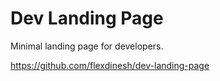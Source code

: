 # Dev Landing Page

Minimal landing page for developers.

https://github.com/flexdinesh/dev-landing-page
